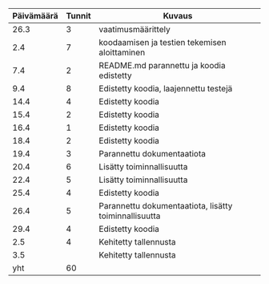Päivämäärä | Tunnit | Kuvaus
---------- | ------ | ------
26.3 | 3 | vaatimusmäärittely
2.4 | 7 | koodaamisen ja testien tekemisen aloittaminen
7.4 | 2 | README.md parannettu ja koodia edistetty
9.4 | 8 | Edistetty koodia, laajennettu testejä
14.4 | 4 | Edistetty koodia
15.4 | 2 | Edistetty koodia
16.4 | 1 | Edistetty koodia
18.4 | 2 | Edistetty koodia
19.4 | 3 | Parannettu dokumentaatiota
20.4 | 6 | Lisätty toiminnallisuutta
22.4 | 5 | Lisätty toiminnallisuutta
25.4 | 4 | Edistetty koodia
26.4 | 5 | Parannettu dokumentaatiota, lisätty toiminnallisuutta
29.4 | 4 | Edistetty koodia
2.5 | 4 | Kehitetty tallennusta
3.5 | | Kehitetty tallennusta
yht | 60 | 
